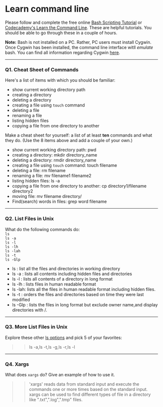 # Learn command line

Please follow and complete the free online [Bash Scripting Tutorial](https://ryanstutorials.net/bash-scripting-tutorial/) or [Codecademy's Learn the Command Line](https://www.codecademy.com/learn/learn-the-command-line). These are helpful tutorials. You should be able to go through these in a couple of hours.

**Note:** Bash is not installed on a PC. Rather, PC users must install Cygwin. Once Cygwin has been installed, the command line interface witll _emulate_ bash. You can find all information regarding Cygwin [here](https://www.cygwin.com/).

---

### Q1.  Cheat Sheet of Commands  

Here's a list of items with which you should be familiar:  
* show current working directory path
* creating a directory
* deleting a directory
* creating a file using `touch` command
* deleting a file
* renaming a file
* listing hidden files
* copying a file from one directory to another

Make a cheat sheet for yourself: a list of at least **ten** commands and what they do.  (Use the 8 items above and add a couple of your own.)  

> > 
* show current working directory path: pwd
* creating a directory: mkdir directory_name
* deleting a directory: rmdir directory_name
* creating a file using `touch` command: touch filename
* deleting a file: rm filename
* renaming a file: mv filename1 filename2
* listing hidden files: ls -a
* copying a file from one directory to another: cp directory1/filename directory2
* moving file: mv filename directory/
* Find(search) words in files: grep word filename
---

### Q2.  List Files in Unix   

What do the following commands do:  
`ls`  
`ls -a`  
`ls -l`  
`ls -lh`  
`ls -lah`  
`ls -t`  
`ls -Glp`  

> > 
* ls : list all the files and directories in working directory  
* ls -a  : lists all contents including hidden files and directories
* ls -l  : lists all contents of a directory in long format
* ls -lh : lists files in human readable format
* ls -lah: lists all the files in human readable format including hidden files.
* ls -t  : orders the files and directories based on time they were last modified
* ls -Glp : lists the files in long format but exclude owner name,and display directories with /.

---

### Q3.  More List Files in Unix  

Explore these other [ls options](http://www.techonthenet.com/unix/basic/ls.php) and pick 5 of your favorites:

> > ls -a,ls -t,ls -g,ls -r,ls -l

---

### Q4.  Xargs   

What does `xargs` do? Give an example of how to use it.

> > 'xargs' reads data from standard input and execute the commands one or more times based on the standard input. xargs can be used to find different types of file in a directory like ".txt",".log",".tmp" files.

 

